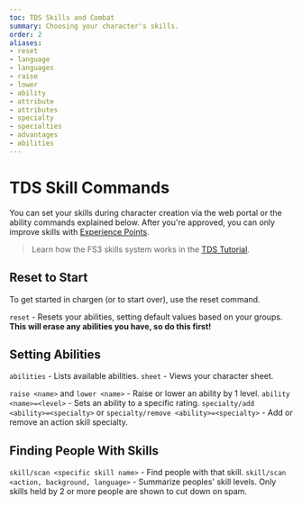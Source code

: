 ```yaml
---
toc: TDS Skills and Combat
summary: Choosing your character's skills.
order: 2
aliases:
- reset
- language
- languages
- raise
- lower
- ability
- attribute
- attributes
- specialty
- specialties
- advantages
- abilities
---
```

# TDS Skill Commands

You can set your skills during character creation via the web portal or the ability commands explained below.  After you're approved, you can only improve skills with [Experience Points](/help/xp).

> Learn how the FS3 skills system works in the [TDS Tutorial](/help/TDS).

## Reset to Start

To get started in chargen (or to start over), use the reset command.

`reset` - Resets your abilities, setting default values based on your groups.  **This will erase any abilities you have, so do this first!**

## Setting Abilities

`abilities` - Lists available abilities.
`sheet` - Views your character sheet.

`raise <name>` and `lower <name>` - Raise or lower an ability by 1 level.
`ability <name>=<level>` - Sets an ability to a specific rating.
`specialty/add <ability>=<specialty>` or `specialty/remove <ability>=<specialty>` - Add or remove an action skill specialty.

## Finding People With Skills

`skill/scan <specific skill name>` - Find people with that skill.
`skill/scan <action, background, language>` - Summarize peoples' skill levels. Only skills held by 2 or more people are shown to cut down on spam.